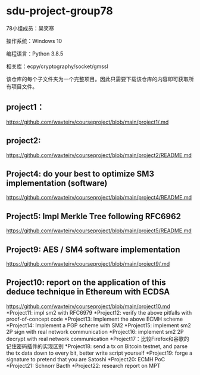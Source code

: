 # sdu-project-group78


78小组成员：吴笑寒

操作系统：Windows 10

编程语言：Python 3.8.5

相关库：ecpy/cryptography/socket/gmssl

该仓库的每个子文件夹为一个完整项目。因此只需要下载该仓库的内容即可获取所有项目文件。

## project1：
https://github.com/wavteirv/courseproject/blob/main/project1/.md
## project2:
https://github.com/wavteirv/courseproject/blob/main/project2/README.md
## Project4: do your best to optimize SM3 implementation (software)
https://github.com/wavteirv/courseproject/blob/main/project4/README.md
## Project5: Impl Merkle Tree following RFC6962
https://github.com/wavteirv/courseproject/blob/main/project5/README.md
## Project9: AES / SM4 software implementation
https://github.com/wavteirv/courseproject/blob/main/project9/.md
## Project10: report on the application of this deduce technique in Ethereum with ECDSA
https://github.com/wavteirv/courseproject/blob/main/project10.md
*Project11: impl sm2 with RFC6979
*Project12: verify the above pitfalls with proof-of-concept code
*Project13: Implement the above ECMH scheme
*Project14: Implement a PGP scheme with SM2
*Project15: implement sm2 2P sign with real network communication
*Project16: implement sm2 2P decrypt with real network communication
*Project17：比较Firefox和谷歌的记住密码插件的实现区别
*Project18: send a tx on Bitcoin testnet, and parse the tx data down to every bit, better write script yourself
*Project19: forge a signature to pretend that you are Satoshi
*Project20: ECMH PoC
*Project21: Schnorr Bacth
*Project22: research report on MPT
